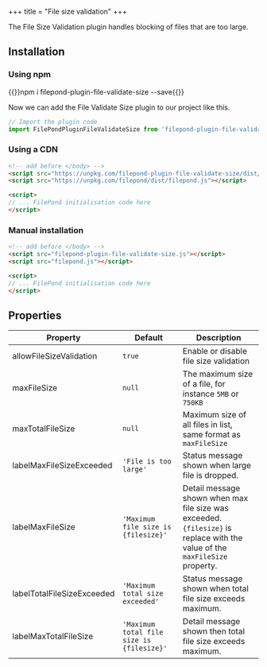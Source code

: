 +++
title = "File size validation"
+++

The File Size Validation plugin handles blocking of files that are too large.


## Installation

### Using npm

{{<cmd>}}npm i filepond-plugin-file-validate-size --save{{</cmd>}}

Now we can add the File Validate Size plugin to our project like this.

```js
// Import the plugin code
import FilePondPluginFileValidateSize from 'filepond-plugin-file-validate-size';
```


### Using a CDN

```html
<!-- add before </body> -->
<script src="https://unpkg.com/filepond-plugin-file-validate-size/dist/filepond-plugin-file-validate-size.js"></script>
<script src="https://unpkg.com/filepond/dist/filepond.js"></script>

<script>
// ... FilePond initialisation code here
</script>
```

### Manual installation

```html
<!-- add before </body> -->
<script src="filepond-plugin-file-validate-size.js"></script>
<script src="filepond.js"></script>

<script>
// ... FilePond initialisation code here
</script>
```

## Properties

Property | Default | Description
---------|---------|---------
allowFileSizeValidation | `true` | Enable or disable file size validation
maxFileSize | `null` | The maximum size of a file, for instance `5MB` or `750KB`
maxTotalFileSize | `null` | Maximum size of all files in list, same format as `maxFileSize`
labelMaxFileSizeExceeded | `'File is too large'` | Status message shown when large file is dropped.
labelMaxFileSize | `'Maximum file size is {filesize}'` | Detail message shown when max file size was exceeded. `{filesize}` is replace with the value of the `maxFileSize` property.
labelTotalFileSizeExceeded | `'Maximum total size exceeded'` | Status message shown when total file size exceeds maximum.
labelMaxTotalFileSize | `'Maximum total file size is {filesize}'` | Detail message shown then total file size exceeds maximum.
